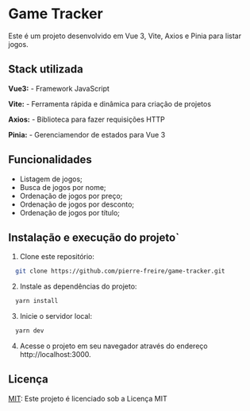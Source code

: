 
# Game Tracker

Este é um projeto desenvolvido em Vue 3, Vite, Axios e Pinia para listar jogos.



## Stack utilizada

**Vue3:** - Framework JavaScript

**Vite:** - Ferramenta rápida e dinâmica para criação de projetos

**Axios:** - Biblioteca para fazer requisições HTTP

**Pinia:** - Gerenciamendor de estados para Vue 3

## Funcionalidades

- Listagem de jogos;
- Busca de jogos por nome;
- Ordenação de jogos por preço;
- Ordenação de jogos por desconto;
- Ordenação de jogos por título;
## Instalação e execução do projeto`

1. Clone este repositório:
```bash
  git clone https://github.com/pierre-freire/game-tracker.git
```

2. Instale as dependências do projeto:
```bash
  yarn install
```

3. Inicie o servidor local:
```bash
  yarn dev
```

4. Acesse o projeto em seu navegador através do endereço http://localhost:3000.
## Licença

[MIT](https://choosealicense.com/licenses/mit/): Este projeto é licenciado sob a Licença MIT
